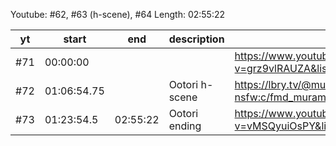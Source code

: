 Youtube: #62, #63 (h-scene), #64
Length: 02:55:22

| yt   | start      | end      | description    | link
| ---- | ---        | ---      | -------------- | ------------
| \#71 | 00:00:00   |          |                | https://www.youtube.com/watch?v=grz9vlRAUZA&list=PLlRk_Elz9MdaZRPMCMZyAXNt3bGAQMBJZ
| \#72 | 01:06:54.75|          | Ootori h-scene | https://lbry.tv/@muramasa-vn-translation-nsfw:c/fmd_muramasa_72_nsfw_kanae:4
| \#73 | 01:23:54.5 | 02:55:22 | Ootori ending  | https://www.youtube.com/watch?v=vMSQyuiOsPY&list=PLlRk_Elz9MdaZRPMCMZyAXNt3bGAQMBJZ
   <!--  02:55:22 -->
   <!-- -01:31:28 -->
   <!-- =01:23:54 -->
